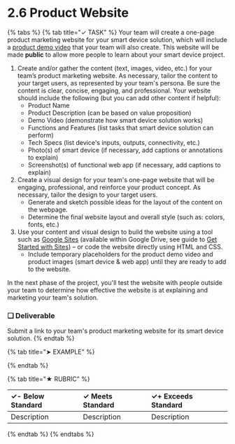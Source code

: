 # 2.6 Product Website

{% tabs %}
{% tab title="✓ TASK" %}
Your team will create a one-page product marketing website for your smart device solution, which will include a [product demo video](2.7-product-video.md) that your team will also create. This website will be made **public** to allow more people to learn about your smart device project.

1. Create and/or gather the content \(text, images, video, etc.\) for your team’s product marketing website. As necessary, tailor the content to your target users, as represented by your team's persona. Be sure the content is clear, concise, engaging, and professional. Your website should include the following \(but you can add other content if helpful\):
   * Product Name
   * Product Description \(can be based on value proposition\)
   * Demo Video \(demonstrate how smart device solution works\)
   * Functions and Features \(list tasks that smart device solution can perform\)
   * Tech Specs \(list device's inputs, outputs, connectivity, etc.\)
   * Photo\(s\) of smart device \(if necessary, add captions or annotations to explain\)
   * Screenshot\(s\) of functional web app \(if necessary, add captions to explain\)
2. Create a visual design for your team's one-page website that will be engaging, professional, and reinforce your product concept. As necessary, tailor the design to your target users.
   * Generate and sketch possible ideas for the layout of the content on the webpage.
   * Determine the final website layout and overall style \(such as: colors, fonts, etc.\)
3. Use your content and visual design to build the website using a tool such as [Google Sites](https://sites.google.com/create?usp=drive_web) \(available within Google Drive, see guide to [Get Started with Sites](https://gsuite.google.com/learning-center/products/sites/get-started/)\) – or code the website directly using HTML and CSS.
   * Include temporary placeholders for the product demo video and product images \(smart device & web app\) until they are ready to add to the website.

In the next phase of the project, you'll test the website with people outside your team to determine how effective the website is at explaining and marketing your team's solution.

### **❏ Deliverable**

Submit a link to your team's product marketing website for its smart device solution.
{% endtab %}

{% tab title="➤ EXAMPLE" %}

{% endtab %}

{% tab title="★ RUBRIC" %}


| **✓- Below Standard** | **✓ Meets Standard** | **✓+ Exceeds Standard** |
| :--- | :--- | :--- |
| Description | Description | Description |
{% endtab %}
{% endtabs %}

